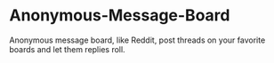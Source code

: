 # Anonymous-Message-Board
Anonymous message board, like Reddit, post threads on your favorite boards and let them replies roll. 

